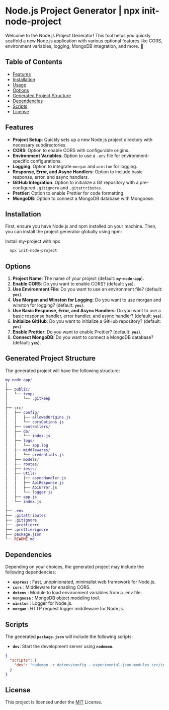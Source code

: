 
# Node.js Project Generator | npx init-node-project

Welcome to the Node.js Project Generator! This tool helps you quickly scaffold a new Node.js application with various optional features like CORS, environment variables, logging, MongoDB integration, and more. 🚀


## Table of Contents

- [Features](#features)
- [Installation](#installation)
- [Usage](#usage)
- [Options](#options)
- [Generated Project Structure](#generated-project-structure)
- [Dependencies](#dependencies)
- [Scripts](#scripts)
- [License](#license)
## Features

- **Project Setup**: Quickly sets up a new Node.js project directory with necessary subdirectories.
- **CORS**: Option to enable CORS with configurable origins.
- **Environment Variables**: Option to use a `.env` file for environment-specific configurations.
- **Logging**: Option to integrate `morgan` and `winston` for logging.
- **Response, Error, and Async Handlers**: Option to include basic response, error, and async handlers.
- **GitHub Integration**: Option to initialize a Git repository with a pre-configured `.gitignore` and `.gitattributes`.
- **Prettier**: Option to enable Prettier for code formatting.
- **MongoDB**: Option to connect a MongoDB database with Mongoose.


## Installation

First, ensure you have Node.js and npm installed on your machine. Then, you can install the project generator globally using npm:

Install my-project with npx

```bash
  npx init-node-project
```
    
## Options

1. **Project Name**: The name of your project (default: **`my-node-app`**).
2. **Enable CORS**: Do you want to enable CORS? (default: **`yes`**).
3. **Use Environment File**: Do you want to use an environment file? (default: **`yes`**).
4. **Use Morgan and Winston for Logging**: Do you want to use morgan and winston for logging? (default: **`yes`**).
5. **Use Basic Response, Error, and Async Handlers**: Do you want to use a basic response handler, error handler, and async handler? (default: **`yes`**).
6. **Initialize GitHub**: Do you want to initialize a GitHub repository? (default: **`yes`**).
7. **Enable Prettier**: Do you want to enable Prettier? (default: **`yes`**).
8. **Connect MongoDB**: Do you want to connect a MongoDB database? (default: **`yes`**).
## Generated Project Structure

The generated project will have the following structure:

```lua
my-node-app/
│
├── public/
│   └── temp/
│       └── .gitkeep
│
├── src/
│   ├── config/
│   │   ├── allowedOrigins.js
│   │   └── corsOptions.js
│   ├── controllers/
│   ├── db/
│   │   └── index.js
│   ├── logs/
│   │   └── app.log
│   ├── middlewares/
│   │   └── credentials.js
│   ├── models/
│   ├── routes/
│   ├── tests/
│   ├── utils/
│   │   ├── asyncHandler.js
│   │   ├── ApiResponse.js
│   │   ├── ApiError.js
│   │   └── logger.js
│   ├── app.js
│   └── index.js
│
├── .env
├── .gitattributes
├── .gitignore
├── .prettierrc
├── .prettierignore
├── package.json
└── README.md

```


## Dependencies

Depending on your choices, the generated project may include the following dependencies:

- **`express`** : Fast, unopinionated, minimalist web framework for Node.js.
- **`cors`** : Middleware for enabling CORS.
- **`dotenv`** : Module to load environment variables from a .env file.
- **`mongoose`** : MongoDB object modeling tool.
- **`winston`** : Logger for Node.js.
- **`morgan`** : HTTP request logger middleware for Node.js.
## Scripts

The generated **`package.json`** will include the following scripts:

- **`dev`**: Start the development server using **`nodemon`**.

```json
{
  "scripts": {
    "dev": "nodemon -r dotenv/config --experimental-json-modules src/index.js"
  }
}
```


## License

This project is licensed under the [MIT](https://choosealicense.com/licenses/mit/) License.

